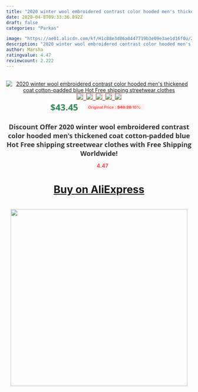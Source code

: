 ```yaml
---
title: "2020 winter wool embroidered contrast color hooded men's thickened coat cotton-padded blue Hot Free shipping streetwear clothes"
date: 2020-04-8T09:33:36.892Z
draft: false
categories: "Parkas"

image: "https://ae01.alicdn.com/kf/H1c88e3d86a0447719b3e09e3ae1d16f0u/2020-winter-wool-embroidered-contrast-color-hooded-men-s-thickened-coat-cotton-padded-blue-Hot-Free.jpg"
description: "2020 winter wool embroidered contrast color hooded men's thickened coat cotton-padded blue Hot Free shipping streetwear clothes"
author: Marsha
ratingvalue: 4.47
reviewcount: 2.222
---
```

<br>
<div style="text-align: center;">
<a href="https://s.click.aliexpress.com/e/_AahnxJ" target="_blank" rel="nofollow noopener noreferrer"><img alt="2020 winter wool embroidered contrast color hooded men's thickened coat cotton-padded blue Hot Free shipping streetwear clothes" class="magnifier-image" src="https://ae01.alicdn.com/kf/H1c88e3d86a0447719b3e09e3ae1d16f0u/2020-winter-wool-embroidered-contrast-color-hooded-men-s-thickened-coat-cotton-padded-blue-Hot-Free.jpg_640x640.jpg">
<br>
<img style="border:1px solid salmon" src="https://ae01.alicdn.com/kf/H1c88e3d86a0447719b3e09e3ae1d16f0u/2020-winter-wool-embroidered-contrast-color-hooded-men-s-thickened-coat-cotton-padded-blue-Hot-Free.jpg_120x120.jpg">&nbsp;&nbsp;<img style="border:1px solid salmon" src="https://ae01.alicdn.com/kf/H1ab6c43a2219477bbcc898803664a5d2p/2020-winter-wool-embroidered-contrast-color-hooded-men-s-thickened-coat-cotton-padded-blue-Hot-Free.jpg_120x120.jpg">&nbsp;&nbsp;<img style="border:1px solid salmon" src="https://ae01.alicdn.com/kf/He20b09561aa34e3481d9504d12ddbf72f/2020-winter-wool-embroidered-contrast-color-hooded-men-s-thickened-coat-cotton-padded-blue-Hot-Free.jpg_120x120.jpg">&nbsp;&nbsp;<img style="border:1px solid salmon" src="https://ae01.alicdn.com/kf/Ha38ae02f12c541789775a7d2fbbe678bb/2020-winter-wool-embroidered-contrast-color-hooded-men-s-thickened-coat-cotton-padded-blue-Hot-Free.jpg_120x120.jpg">&nbsp;&nbsp;<img style="border:1px solid salmon" src="https://ae01.alicdn.com/kf/He1de0572646a4d67b742a38baae098e5h/2020-winter-wool-embroidered-contrast-color-hooded-men-s-thickened-coat-cotton-padded-blue-Hot-Free.jpg_120x120.jpg"></a></div><br0>
<div style="text-align: center;"><span style="background-color: white; border: 0px; box-sizing: border-box; color: seagreen; display: inline-block; font-family: &quot;open sans&quot; , &quot;arial&quot; , &quot;helvetica&quot; , sans-serif , &quot;heiti&quot;; font-size: 24px; font-stretch: inherit; font-weight: 700; line-height: inherit; margin: 0px 10px 0px 0px; padding: 0px; vertical-align: middle;">$43.45 </span>
<span style="background: rgb(255 , 241 , 241); border-radius: 3px; border: 0px; box-sizing: border-box; color: #ff4747; display: inline-block; font-family: inherit; font-size: 12px; font-stretch: inherit; font-style: inherit; font-variant: inherit; font-weight: 600; line-height: inherit; margin: 0px; padding: 2px 5px; transform: scale(0.9); vertical-align: middle;">Original Price : <b style="text-decoration: line-through;">$48.28 </b> 10%&nbsp;&nbsp;</span></div>
<h1 style="color: #333333; display: inline-block; font-family: &quot;open sans&quot; , &quot;arial&quot; , &quot;helvetica&quot; , sans-serif , &quot;heiti&quot;; font-size: 18px; font-stretch: inherit; font-weight: 700; text-align: center;">Discount Offer 2020 winter wool embroidered contrast color hooded men's thickened coat cotton-padded blue Hot Free shipping streetwear clothes with Free Shipping Worldwide!</h1>
<div style="color: #ff4747; text-align: center;">
<img src="https://4.bp.blogspot.com/-M0ZcTcb-5uY/XleCXlxnR4I/AAAAAAAAAEc/OrjgMkXV1oMQFaCRZj5HQwOCBcu3w1FegCPcBGAYYCw/s1600/star.png" style="height: 15px;">&nbsp;<b>4.47</b></div>
<div class="button_cont" align="center"><a class="buynow_a" href="https://s.click.aliexpress.com/e/_AahnxJ" target="_blank" rel="nofollow noopener noreferrer"><H1>Buy on AliExpress</H1></a></div><br>
<div class="separator" style="clear: both; text-align: center;">
<img src="https://lh3.googleusercontent.com/-pTy5HemUv9M/XlePHvY0dAI/AAAAAAAAAE4/0nX5iRUoIWY8eMW9Dpxeirr157OZliDIgCLcBGAsYHQ/s1600/badge.gif" width="480">
</div>

